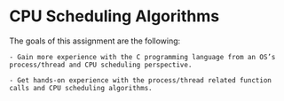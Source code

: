 # CPU Scheduling Algorithms

The goals of this assignment are the following:

	- Gain more experience with the C programming language from an OS’s 			process/thread and CPU scheduling perspective.

	- Get hands-on experience with the process/thread related function calls and CPU scheduling algorithms.
